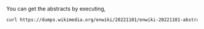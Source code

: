 You can get the abstracts by executing,

```sh
curl https://dumps.wikimedia.org/enwiki/20221101/enwiki-20221101-abstract.xml.gz
```
